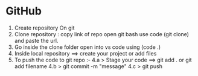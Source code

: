 # GitHub
1. Create repository On git
2. Clone repository : copy link of repo open git bash use code (git clone) and paste the url. 
3. Go inside the clone folder open into vs code using (code .)
4. Inside local repository ==> create your project or add files
5. To push the code to git repo :-
    4.a > Stage your code ==> git add . or git add filename
	4.b > git commit -m "message"
    4.c > git push
